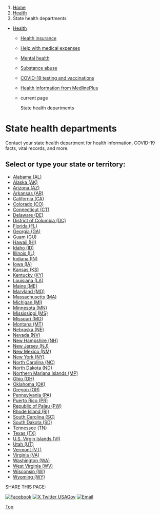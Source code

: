 1. [Home](/)
2. [Health](/health)
3. State health departments

* [Health](/health)
  + [Health insurance](/health-insurance)
  + [Help with medical expenses](/help-with-medical-bills)
  + [Mental health](/mental-health)
  + [Substance abuse](/substance-abuse)
  + [COVID-19 testing and vaccinations](/covid-tests-vaccinations)
  + [Health information from MedlinePlus](/health-information)
  + current page

    State health departments

State health departments
========================

Contact your state health department for health information, COVID-19 facts, vital records, and more.

Select or type your state or territory:
---------------------------------------

* [Alabama (AL)](https://www.alabamapublichealth.gov/)
* [Alaska (AK)](https://health.alaska.gov/Pages/default.aspx)
* [Arizona (AZ)](https://www.azdhs.gov/)
* [Arkansas (AR)](https://www.healthy.arkansas.gov/)
* [California (CA)](https://www.cdph.ca.gov/)
* [Colorado (CO)](https://cdphe.colorado.gov/)
* [Connecticut (CT)](https://portal.ct.gov/dph)
* [Delaware (DE)](https://www.dhss.delaware.gov/dhss/)
* [District of Columbia (DC)](https://dchealth.dc.gov/)
* [Florida (FL)](https://www.floridahealth.gov/)
* [Georgia (GA)](https://dph.georgia.gov/)
* [Guam (GU)](https://dphss.guam.gov/dph/)
* [Hawaii (HI)](https://health.hawaii.gov/)
* [Idaho (ID)](https://healthandwelfare.idaho.gov/)
* [Illinois (IL)](https://dph.illinois.gov/)
* [Indiana (IN)](https://www.in.gov/health/)
* [Iowa (IA)](https://hhs.iowa.gov/public-health)
* [Kansas (KS)](https://www.kdhe.ks.gov/)
* [Kentucky (KY)](https://www.chfs.ky.gov/agencies/dph/Pages/default.aspx)
* [Louisiana (LA)](https://ldh.la.gov/)
* [Maine (ME)](https://www.maine.gov/dhhs/programs-services/health-prevention-services)
* [Maryland (MD)](https://health.maryland.gov/pages/home.aspx)
* [Massachusetts (MA)](https://www.mass.gov/orgs/department-of-public-health)
* [Michigan (MI)](https://www.michigan.gov/mdhhs/keep-mi-healthy)
* [Minnesota (MN)](https://www.health.state.mn.us/)
* [Mississippi (MS)](https://msdh.ms.gov/)
* [Missouri (MO)](https://health.mo.gov/index.php)
* [Montana (MT)](https://dphhs.mt.gov/publichealthinthe406)
* [Nebraska (NE)](https://dhhs.ne.gov/Pages/public-health.aspx)
* [Nevada (NV)](https://dpbh.nv.gov/)
* [New Hampshire (NH)](https://www.dhhs.nh.gov/programs-services/health-care)
* [New Jersey (NJ)](https://www.nj.gov/health/)
* [New Mexico (NM)](https://www.nmhealth.org/)
* [New York (NY)](https://www.health.ny.gov/)
* [North Carolina (NC)](https://www.ncdhhs.gov/)
* [North Dakota (ND)](https://www.hhs.nd.gov/health)
* [Northern Mariana Islands (MP)](https://www.chcc.health/)
* [Ohio (OH)](https://odh.ohio.gov/home)
* [Oklahoma (OK)](https://oklahoma.gov/health.html)
* [Oregon (OR)](https://www.oregon.gov/OHA/PH/Pages/index.aspx)
* [Pennsylvania (PA)](https://www.health.pa.gov/Pages/default.aspx)
* [Puerto Rico (PR)](https://www.salud.pr.gov/)
* [Republic of Palau (PW)](https://www.palauhealth.org/)
* [Rhode Island (RI)](https://health.ri.gov/)
* [South Carolina (SC)](https://scdhec.gov/health)
* [South Dakota (SD)](https://doh.sd.gov/)
* [Tennessee (TN)](https://www.tn.gov/health.html)
* [Texas (TX)](https://www.dshs.texas.gov/)
* [U.S. Virgin Islands (VI)](https://doh.vi.gov/)
* [Utah (UT)](https://dhhs.utah.gov/)
* [Vermont (VT)](https://www.healthvermont.gov/)
* [Virginia (VA)](https://www.vdh.virginia.gov/)
* [Washington (WA)](https://doh.wa.gov/)
* [West Virginia (WV)](https://dhhr.wv.gov/Pages/default.aspx)
* [Wisconsin (WI)](https://www.dhs.wisconsin.gov/)
* [Wyoming (WY)](https://health.wyo.gov/)

SHARE THIS PAGE:

[![Facebook](/themes/custom/usagov/images/social-media-icons/Facebook_Icon.svg)](https://www.facebook.com/sharer/sharer.php?u=https://www.usa.gov/state-health&v=3)
[![X Twitter USAGov](/themes/custom/usagov/images/social-media-icons/X_Twitter_Icon.svg?version=2)](https://twitter.com/intent/tweet?source=webclient&text=https://www.usa.gov/state-health)
[![Email](/themes/custom/usagov/images/social-media-icons/Email_Icon.svg?version=2)](mailto:?subject=https://www.usa.gov/state-health)

[Top](#main-content)